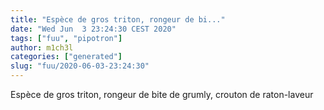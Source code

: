 ```yaml
---
title: "Espèce de gros triton, rongeur de bi..."
date: "Wed Jun  3 23:24:30 CEST 2020"
tags: ["fuu", "pipotron"]
author: m1ch3l
categories: ["generated"]
slug: "fuu/2020-06-03-23:24:30"
---
```


Espèce de gros triton, rongeur de bite de grumly, crouton de raton-laveur
